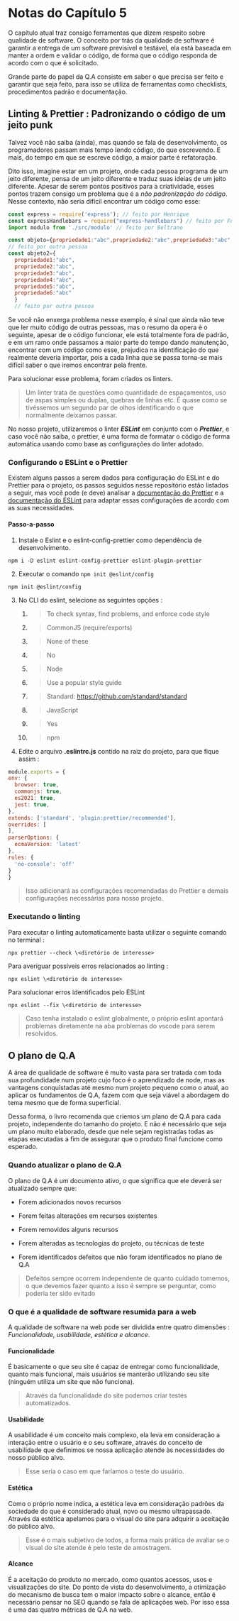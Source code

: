 # Notas do Capítulo 5
O capítulo atual traz consigo ferramentas que dizem respeito sobre qualidade de software.
O conceito por trás da qualidade de software é garantir a entrega de um software previsível e testável, ela está baseada em manter a ordem e validar o código, de forma que o código responda de acordo com o que é solicitado.

Grande parte do papel da Q.A consiste em saber o que precisa ser feito e garantir que seja feito, para isso se utiliza de ferramentas como checklists, procedimentos padrão e documentação.

## Linting & Prettier : Padronizando o código de um jeito punk

Talvez você não saiba (ainda), mas quando se fala de desenvolvimento, os programadores passam mais tempo lendo código, do que escrevendo. E mais, do tempo em que se escreve código, a maior parte é refatoração.

Dito isso, imagine estar em um projeto, onde cada pessoa programa de um jeito diferente, pensa de um jeito diferente e traduz suas ideias de um jeito diferente. Apesar de serem pontos positivos para a criatividade, esses pontos trazem consigo um problema que é a *não padronização do código*. Nesse contexto, não seria difícil encontrar um código como esse:
```js
const express = require('express'); // feito por Henrique
const expressHandlebars = require("express-handlebars") // feito por Fulano
import modulo from './src/modulo' // feito por Beltrano

const objeto={propriedade1:"abc",propriedade2:"abc",propriedade3:"abc",propriedade4:"abc",propriedade5:"abc",propriedade6:"abc"} 
// feito por outra pessoa
const objeto2={
  propriedade1:"abc",
  propriedade2:"abc",
  propriedade3:"abc",
  propriedade4:"abc",
  propriedade5:"abc",
  propriedade6:"abc"
  }
  // feito por outra pessoa 
```
Se você não enxerga problema nesse exemplo, é sinal que ainda não teve que ler muito código de outras pessoas, mas o resumo da opera é o seguinte, apesar de o código funcionar, ele está totalmente fora de padrão, e em um ramo onde passamos a maior parte do tempo dando manutenção, encontrar com um código como esse, prejudica na identificação do que realmente deveria importar, pois a cada linha que se passa torna-se mais difícil saber o que iremos encontrar pela frente.

Para solucionar esse problema, foram criados os linters.
> Um linter trata de questões como quantidade de espaçamentos, uso de aspas simples ou duplas, quebras de linhas etc. É quase como se tivéssemos um segundo par de olhos identificando o que normalmente deixamos passar.

No nosso projeto, utilizaremos o linter ***ESLint*** em conjunto com o ***Prettier***, e caso você não saiba, o prettier, é uma forma de formatar o código de forma automática usando como base as configurações do linter adotado.

### Configurando o ESLint e o Prettier

Existem alguns passos a serem dados para configuração do ESLint e do Prettier para o projeto, os passos seguidos nesse repositório estão listados a seguir, mas você pode (e deve) analisar a [documentação do Prettier](https://prettier.io/docs/en/install.html) e a [documentação do ESLint](https://eslint.org/docs/latest/user-guide/getting-started) para adaptar essas configurações de acordo com as suas necessidades.
#### Passo-a-passo

1. Instale o Eslint e o eslint-config-prettier como dependência de desenvolvimento.
```shell
npm i -D eslint eslint-config-prettier eslint-plugin-prettier
```
2. Executar o comando `npm init @eslint/config` 
```shell
npm init @eslint/config
``` 
3. No CLI do eslint, selecione as seguintes opções : 
    1. > To check syntax, find problems, and enforce code style

    1. > CommonJS (require/exports)

    1. > None of these

    1. > No

    1. > Node

    1. > Use a popular style guide

    1. > Standard: https://github.com/standard/standard

    1. > JavaScript
    
    1. > Yes
    
    1. > npm

  4. Edite o arquivo **.eslintrc.js** contido na raiz do projeto, para que fique assim :  
  
  ```js
  module.exports = {
  env: {
    browser: true,
    commonjs: true,
    es2021: true,
    jest: true,
  },
  extends: ['standard', 'plugin:prettier/recommended'],
  overrides: [
  ],
  parserOptions: {
    ecmaVersion: 'latest'
  },
  rules: {
    'no-console': 'off'
  }
}
  ``` 
  > Isso adicionará as configurações recomendadas do Prettier e demais configurações necessárias para nosso projeto.

### Executando o linting

Para executar o linting automaticamente basta utilizar o seguinte comando no terminal :
```shell
npx prettier --check \<diretório de interesse>
```

Para averiguar possíveis erros relacionados ao linting :
```shell
npx eslint \<diretório de interesse>
```

Para solucionar erros identificados pelo ESLint
```shell
npx eslint --fix \<diretório de interesse>
```
> Caso tenha instalado o eslint globalmente, o próprio eslint apontará problemas diretamente na aba problemas do vscode para serem resolvidos.

## O plano de Q.A

A área de qualidade de software é muito vasta para ser tratada com toda sua profundidade num projeto cujo foco é o aprendizado de node, mas as vantagens conquistadas até mesmo num projeto pequeno como o atual, ao aplicar os fundamentos de Q.A, fazem com que seja viável a abordagem do tema mesmo que de forma superficial.

Dessa forma, o livro recomenda que criemos um plano de Q.A para cada projeto, independente do tamanho do projeto. E não é necessário que seja um plano muito elaborado, desde que nele sejam registradas todas as etapas executadas a fim de assegurar que o produto final funcione como esperado.

### Quando atualizar o plano de Q.A

O plano de Q.A é um documento ativo, o que significa que ele deverá ser atualizado sempre que:

* Forem adicionados novos recursos

* Forem feitas alterações em recursos existentes

* Forem removidos alguns recursos

* Forem alteradas as tecnologias do projeto, ou técnicas de teste

* Forem identificados defeitos que não foram identificados no plano de Q.A
> Defeitos sempre ocorrem independente de quanto cuidado tomemos, o que devemos fazer quanto a isso é sempre se perguntar, como poderia ter sido evitado

### O que é a qualidade de software resumida para a web

A qualidade de software na web pode ser dividida entre quatro dimensões : 
*Funcionalidade, usabilidade, estética e alcance*.

#### Funcionalidade 

É basicamente o que seu site é capaz de entregar como funcionalidade, quanto mais funcional, mais usuários se manterão utilizando seu site (ninguém utiliza um site que não funciona).
> Através da funcionalidade do site podemos criar testes automatizados.

#### Usabilidade

A usabilidade é um conceito mais complexo, ela leva em consideração a interação entre o usuário e o seu software, através do conceito de usabilidade que definimos se nossa aplicação atende às necessidades do nosso público alvo.

> Esse seria o caso em que faríamos o teste do usuário.

#### Estética

Como o próprio nome indica, a estética leva em consideração padrões da sociedade do que é considerado atual, novo ou mesmo ultrapassado. Através da estética apelamos para o visual do site para adquirir a aceitação do público alvo.

> Esse é o mais subjetivo de todos, a forma mais prática de avaliar se o visual do site atende é pelo teste de amostragem.

#### Alcance

É a aceitação do produto no mercado, como quantos acessos, usos e visualizações do site. Do ponto de vista do desenvolvimento, a otimização do mecanismo de busca tem o maior impacto sobre o alcance, então é necessário pensar no SEO quando se fala de aplicações web. Por isso essa é uma das quatro métricas de Q.A na web.
